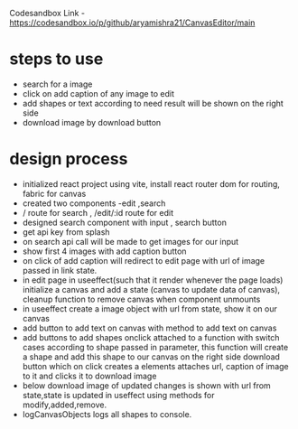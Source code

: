 Codesandbox Link - https://codesandbox.io/p/github/aryamishra21/CanvasEditor/main

# steps to use 
- search for a image 
- click on add caption of any image to edit
- add shapes or text according to need result will be shown on the right side 
- download image by download button

# design process
- initialized react project using vite, install react router dom for routing, fabric for canvas
- created two components -edit ,search
- / route for search , /edit/:id route for edit
- designed search component with input , search button
- get api key from splash
- on search api call will be made to get images for our input
- show first 4 images with add caption button
- on click of add caption will redirect to edit page with url of image passed in link state.
- in edit page in useeffect(such that it render whenever the page loads) initialize a canvas and add a state (canvas to update data of canvas), cleanup function to remove canvas when component unmounts
- in useeffect create a image object with url from state, show it on our canvas
- add button to add text on canvas with method to add text on canvas
- add buttons to add shapes onclick attached to a function with switch cases according to shape passed in parameter, this function will create a shape and add this shape to our canvas
on the right side download button which on click creates a elements attaches url, caption of image to it and clicks it to download image
- below download image of updated changes is shown with url from state,state is updated in useffect using methods for modify,added,remove.
- logCanvasObjects logs all shapes to console.
